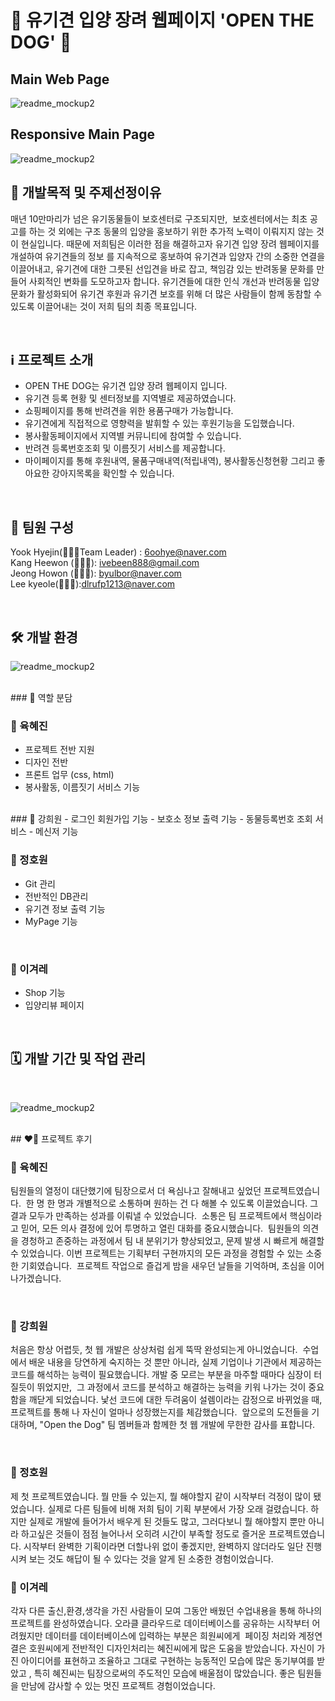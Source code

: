 # 🐶 유기견 입양 장려 웹페이지 'OPEN THE DOG' 🐶

## Main Web Page

![readme_mockup2](https://cdn.discordapp.com/attachments/1178600686359949343/1202450708813844501/2024-02-01_11.02.34.gif?ex=65cd807d&is=65bb0b7d&hm=fb69ab9322337e147124d0056def076b5c857a7bfd21461b27099e1033d000ed&)
<br>
##  Responsive Main Page

![readme_mockup2](https://cdn.discordapp.com/attachments/1178600686359949343/1202450708108939264/2024-02-01_11.15.29.gif?ex=65cd807d&is=65bb0b7d&hm=cf44b1118d5c1b8e3e5498ffd4ee05ab4f1efe4132cf4877cc0420c091f8fe0d&)
<br>

## 🎯 개발목적 및 주제선정이유

매년 10만마리가 넘은 유기동물들이 보호센터로 구조되지만, 
보호센터에서는 최초 공고를 하는 것 외에는 구조 동물의 입양을 홍보하기 위한 추가적 노력이 이뤄지지 않는 것이 현실입니다.
때문에 저희팀은 이러한 점을 해결하고자 유기견 입양 장려 웹페이지를 개설하여 유기견들의 정보 를 지속적으로 홍보하여 유기견과 입양자 간의 소중한 연결을 이끌어내고, 유기견에 대한 그릇된 선입견을 바로 잡고, 책임감 있는 반려동물 문화를 만들어 사회적인 변화를 도모하고자 합니다.
유기견들에 대한 인식 개선과 반려동물 입양문화가 활성화되어 유기견 후원과 유기견 보호를 위해 더 많은 사람들이 함께 동참할 수 있도록 이끌어내는 것이 저희 팀의 최종 목표입니다.


<br>

## ℹ️ 프로젝트 소개

- OPEN THE DOG는 유기견 입양 장려 웹페이지 입니다.
- 유기견 등록 현황 및 센터정보를 지역별로 제공하였습니다.
- 쇼핑페이지를 통해 반려견을 위한 용품구매가 가능합니다.
- 유기견에게 직접적으로 영향력을 발휘할 수 있는 후원기능을 도입했습니다.
- 봉사활동페이지에서 지역별 커뮤니티에 참여할 수 있습니다.
- 반려견 등록번호조회 및 이름짓기 서비스를 제공합니다.
- 마이페이지를 통해 후원내역, 물품구매내역(적립내역), 봉사활동신청현황 그리고 좋아요한 강아지목록을 확인할 수 있습니다.

<br>

##  👥 팀원 구성

 Yook Hyejin(👩🏻‍💼Team Leader)  : [6oohye@naver.com](mailto:6oohye@naver.com) <br> 
Kang Heewon (👩🏻‍💻): ivebeen888@gmail.com <br>
Jeong Howon (🧑🏻‍💻): [byulbor@naver.com](mailto:6oohye@naver.com)<br>
Lee kyeole(👨🏻‍💻):[dlrufp1213@naver.com](mailto:lrufp1213@naver.com)


<br>

## 🛠️ 개발 환경

![readme_mockup2](https://cdn.discordapp.com/attachments/1171279239325167616/1202887815889952768/Screenshot_2024-02-01_at_12.43.59_PM.png?ex=65cf1793&is=65bca293&hm=a9212b0d0ecc3f86051b43f5b69abd502676f62ebc201e5a1fc5818ebd33b9da&)

<br>
### 💼 역할 분담

### 🐯 육혜진
- 프로젝트 전반 지원
- 디자인 전반
- 프론트 업무 (css, html)
- 봉사활동, 이름짓기 서비스 기능
<br>
###  🦊 강희원
- 로그인 회원가입 기능
- 보호소 정보 출력 기능
- 동물등록번호 조회 서비스
- 메신저 기능
<br>

### 🐻 정호원
- Git 관리
- 전반적인 DB관리
- 유기견 정보 출력 기능
- MyPage 기능
<br>

### 🐹 이겨레
- Shop 기능
- 입양리뷰 페이지 
<br>
 
## 🗓️ 개발 기간 및 작업 관리
<br>

![readme_mockup2](https://cdn.discordapp.com/attachments/1171279239325167616/1202889485948289075/Screenshot_2024-02-01_at_12.58.31_PM.png?ex=65cf1922&is=65bca422&hm=255d841de550eb77e9b4a85b7ce898475faf26cce993e67cbef8b9cb732ba668&)

<br>
## ❤️‍🔥 프로젝트 후기

### 🐯 육혜진
팀원들의 열정이 대단했기에 팀장으로서 더 욕심나고 잘해내고 싶었던 프로젝트였습니다. 
한 명 한 명과 개별적으로 소통하며 원하는 건 다 해볼 수 있도록 이끌었습니다. 그 결과 모두가 만족하는 성과를 이뤄낼 수 있었습니다. 
소통은 팀 프로젝트에서 핵심이라고 믿어, 모든 의사 결정에 있어 투명하고 열린 대화를 중요시했습니다. 
팀원들의 의견을 경청하고 존중하는 과정에서 팀 내 분위기가 향상되었고, 문제 발생 시 빠르게 해결할 수 있었습니다.
이번 프로젝트는 기획부터 구현까지의 모든 과정을 경험할 수 있는 소중한 기회였습니다. 
프로젝트 작업으로 즐겁게 밤을 새우던 날들을 기억하며, 초심을 이어나가겠습니다.

<br>

### 🦊 강희원
처음은 항상 어렵듯, 첫 웹 개발은 상상처럼 쉽게 뚝딱 완성되는게 아니었습니다. 
수업에서 배운 내용을 당연하게 숙지하는 것 뿐만 아니라, 실제 기업이나 기관에서 제공하는 코드를 해석하는 능력이 필요했습니다.
개발 중 모르는 부분을 마주할 때마다 심장이 터질듯이 뛰었지만, 
그 과정에서 코드를 분석하고 해결하는 능력을 키워 나가는 것이 중요함을 깨닫게 되었습니다.
낯선 코드에 대한 두려움이 설렘이라는 감정으로 바뀌었을 때, 프로젝트를 통해 나 자신이 얼마나 성장했는지를 체감했습니다. 
앞으로의 도전들을 기대하며, "Open the Dog" 팀 멤버들과 함께한 첫 웹 개발에 무한한 감사를 표합니다.

<br>

### 🐻 정호원
제 첫 프로젝트였습니다. 뭘 만들 수 있는지, 뭘 해야할지 같이 시작부터 걱정이 많이 됐었습니다. 실제로 다른 팀들에 비해 저희 팀이 기획 부분에서 가장 오래 걸렸습니다. 하지만 실제로 개발에 들어가서 배우게 된 것들도 많고, 그러다보니 뭘 해야할지 뿐만 아니라 하고싶은 것들이 점점 늘어나서 오히려 시간이 부족할 정도로 즐거운 프로젝트였습니다. 시작부터 완벽한 기획이라면 더할나위 없이 좋겠지만, 완벽하지 않더라도 일단 진행시켜 보는 것도 해답이 될 수 있다는 것을 알게 된 소중한 경험이었습니다.
<br>

### 🐹 이겨레
각자 다른 출신,환경,생각을 가진 사람들이 모여 그동안 배웠던 수업내용을 통해 하나의 프로젝트를 완성하였습니다.
오라클 클라우드로 데이터베이스를 공유하는 시작부터 어려웠지만 데이터를 데이터베이스에 입력하는 부분은 희원씨에게 
페이징 처리와 계정연결은 호원씨에게 전반적인 디자인처리는 혜진씨에게 많은 도움을 받았습니다.
자신이 가진 아이디어를 표현하고 조율하고 그대로 구현하는 능동적인 모습에 많은 동기부여를 받았고 ,
특히 혜진씨는 팀장으로써의 주도적인 모습에 배울점이 많았습니다. 좋은 팀원들을 만남에 감사할 수 있는 멋진 프로젝트 경험이었습니다.
